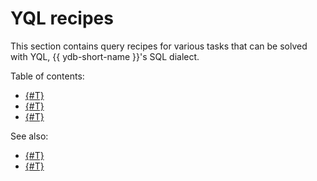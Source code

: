 # YQL recipes

This section contains query recipes for various tasks that can be solved with YQL, {{ ydb-short-name }}'s SQL dialect.

Table of contents:

* [{#T}](accessing-json.md)
* [{#T}](modifying-json.md)
* [{#T}](ttl.md)

See also:

- [{#T}](../index.md)
- [{#T}](../../../dev/index.md)
